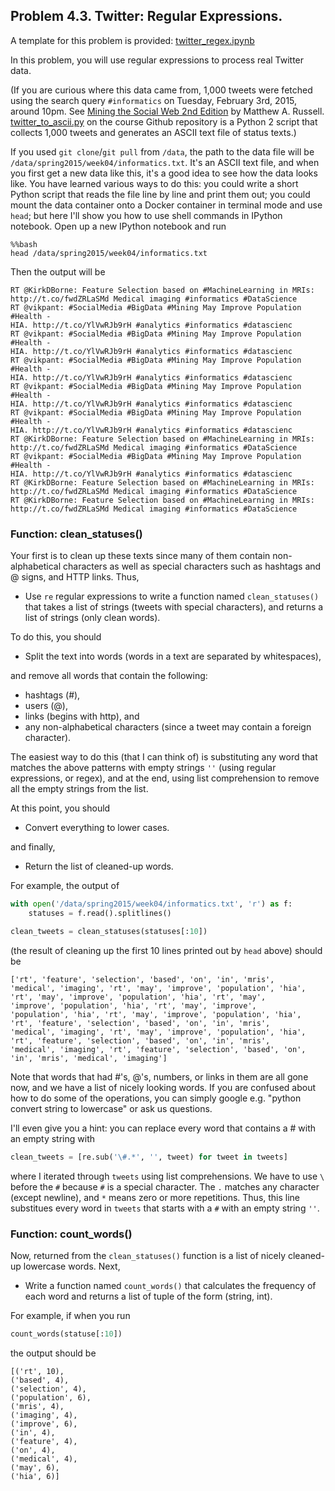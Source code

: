 ## Problem 4.3. Twitter: Regular Expressions.

A template for this problem is provided:
[twitter_regex.ipynb](twitter_regex.ipynb)

In this problem, you will use regular expressions to process real Twitter data.

(If you are curious where this data came from, 1,000 tweets were fetched using the search query `#informatics` on Tuesday, February 3rd, 2015, around 10pm.  See [Mining the Social Web 2nd Edition](https://github.com/ptwobrussell/Mining-the-Social-Web-2nd-Edition) by Matthew A. Russell.  [twitter_to_ascii.py](twitter_to_ascii.py) on the course Github repository is a Python 2 script that collects 1,000 tweets and generates an ASCII text file of status texts.)

If you used `git clone`/`git pull` from `/data`, the path to the data file will be `/data/spring2015/week04/informatics.txt`. It's an ASCII text file, and when you first get a new data like this, it's a good idea to see how the data looks like. You have learned various ways to do this: you could write a short Python script that reads the file line by line and print them out; you could mount the data container onto a Docker container in terminal mode and use `head`; but here I'll show you how to use shell commands in IPython notebook. Open up a new IPython notebook and run

```console
%%bash
head /data/spring2015/week04/informatics.txt
```

Then the output will be
```console
RT @KirkDBorne: Feature Selection based on #MachineLearning in MRIs:
http://t.co/fwdZRLaSMd Medical imaging #informatics #DataScience
RT @vikpant: #SocialMedia #BigData #Mining May Improve Population #Health -
HIA. http://t.co/YlVwRJb9rH #analytics #informatics #datascienc
RT @vikpant: #SocialMedia #BigData #Mining May Improve Population #Health -
HIA. http://t.co/YlVwRJb9rH #analytics #informatics #datascienc
RT @vikpant: #SocialMedia #BigData #Mining May Improve Population #Health -
HIA. http://t.co/YlVwRJb9rH #analytics #informatics #datascienc
RT @vikpant: #SocialMedia #BigData #Mining May Improve Population #Health -
HIA. http://t.co/YlVwRJb9rH #analytics #informatics #datascienc
RT @vikpant: #SocialMedia #BigData #Mining May Improve Population #Health -
HIA. http://t.co/YlVwRJb9rH #analytics #informatics #datascienc
RT @KirkDBorne: Feature Selection based on #MachineLearning in MRIs:
http://t.co/fwdZRLaSMd Medical imaging #informatics #DataScience
RT @vikpant: #SocialMedia #BigData #Mining May Improve Population #Health -
HIA. http://t.co/YlVwRJb9rH #analytics #informatics #datascienc
RT @KirkDBorne: Feature Selection based on #MachineLearning in MRIs:
http://t.co/fwdZRLaSMd Medical imaging #informatics #DataScience
RT @KirkDBorne: Feature Selection based on #MachineLearning in MRIs:
http://t.co/fwdZRLaSMd Medical imaging #informatics #DataScience
```

### Function: clean_statuses()

Your first is to clean up these texts since many of them contain non-alphabetical characters as well as special characters such as hashtags and @ signs, and HTTP links. Thus,

- Use `re` regular expressions to write a function named `clean_statuses()` that takes a list of strings (tweets with special characters), and returns a list of strings (only clean words).

To do this, you should

- Split the text into words (words in a text are separated by whitespaces),

and remove all words that contain the following:

- hashtags (#),
- users (@),
- links (begins with http), and
- any non-alphabetical characters (since a tweet may contain a foreign character).

The easiest way to do this (that I can think of) is substituting any word that matches the above patterns with empty strings `''` (using regular expressions, or regex), and at the end, using list comprehension to remove all the empty strings from the list.

At this point, you should

- Convert everything to lower cases.

and finally,

- Return the list of cleaned-up words.

For example, the output of

```python
with open('/data/spring2015/week04/informatics.txt', 'r') as f:
    statuses = f.read().splitlines()

clean_tweets = clean_statuses(statuses[:10])
```

(the result of cleaning up the first 10 lines printed out by `head` above) should be

```console
['rt', 'feature', 'selection', 'based', 'on', 'in', 'mris',
'medical', 'imaging', 'rt', 'may', 'improve', 'population', 'hia',
'rt', 'may', 'improve', 'population', 'hia', 'rt', 'may',
'improve', 'population', 'hia', 'rt', 'may', 'improve',
'population', 'hia', 'rt', 'may', 'improve', 'population', 'hia',
'rt', 'feature', 'selection', 'based', 'on', 'in', 'mris',
'medical', 'imaging', 'rt', 'may', 'improve', 'population', 'hia',
'rt', 'feature', 'selection', 'based', 'on', 'in', 'mris',
'medical', 'imaging', 'rt', 'feature', 'selection', 'based', 'on',
'in', 'mris', 'medical', 'imaging']
```

Note that words that had #'s, @'s, numbers, or links in them are all gone now, and we have a list of nicely looking words. If you are confused about how to do some of the operations, you can simply google e.g. "python convert string to lowercase" or ask us questions.

I'll even give you a hint: you can replace every word that contains a # with an empty string with 

```python
clean_tweets = [re.sub('\#.*', '', tweet) for tweet in tweets]
```

where I iterated through `tweets` using list comprehensions. We have to use `\` before the `#` because `#` is a special character.  The `.` matches any character (except newline), and `*` means zero or more repetitions. Thus, this line substitues every word in `tweets` that starts with a `#` with an empty string `''`.

### Function: count_words()

Now, returned from the `clean_statuses()` function is a list of nicely cleaned-up lowercase words. Next, 

- Write a function named `count_words()` that calculates the frequency of each word and returns a list of tuple of the form (string, int).

For example, if when you run

```python
count_words(statuse[:10])
```

the output should be

```console
[('rt', 10),
('based', 4),
('selection', 4),
('population', 6),
('mris', 4),
('imaging', 4),
('improve', 6),
('in', 4),
('feature', 4),
('on', 4),
('medical', 4),
('may', 6),
('hia', 6)]
```
